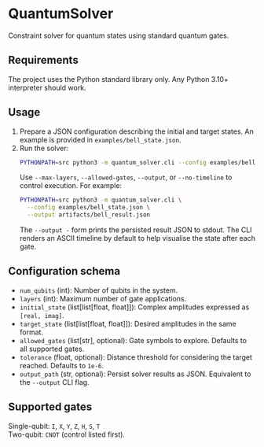 # QuantumSolver

Constraint solver for quantum states using standard quantum gates.

## Requirements

The project uses the Python standard library only. Any Python 3.10+ interpreter should work.

## Usage

1. Prepare a JSON configuration describing the initial and target states. An example is provided in `examples/bell_state.json`.
2. Run the solver:
   ```bash
   PYTHONPATH=src python3 -m quantum_solver.cli --config examples/bell_state.json
   ```
   Use `--max-layers`, `--allowed-gates`, `--output`, or `--no-timeline` to control execution. For example:
   ```bash
   PYTHONPATH=src python3 -m quantum_solver.cli \
     --config examples/bell_state.json \
     --output artifacts/bell_result.json
   ```
   The `--output -` form prints the persisted result JSON to stdout.
   The CLI renders an ASCII timeline by default to help visualise the state after each gate.

## Configuration schema

- `num_qubits` (int): Number of qubits in the system.
- `layers` (int): Maximum number of gate applications.
- `initial_state` (list[list[float, float]]): Complex amplitudes expressed as `[real, imag]`.
- `target_state` (list[list[float, float]]): Desired amplitudes in the same format.
- `allowed_gates` (list[str], optional): Gate symbols to explore. Defaults to all supported gates.
- `tolerance` (float, optional): Distance threshold for considering the target reached. Defaults to `1e-6`.
- `output_path` (str, optional): Persist solver results as JSON. Equivalent to the `--output` CLI flag.

## Supported gates

Single-qubit: `I`, `X`, `Y`, `Z`, `H`, `S`, `T`  
Two-qubit: `CNOT` (control listed first).
